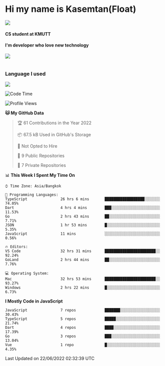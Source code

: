# Hi my name is Kasemtan(Float)
![](https://64.media.tumblr.com/9c2a8f831efe8da556ffbf89cebb52c9/b86c1ab833a37e32-93/s1280x1920/d000dc22f75df64be2bc150f5fa69c4f6df6bb07.gifv)
#### CS student at KMUTT
#### I'm developer who love new technology
[![](https://github-readme-stats.vercel.app/api?username=FloatKasemtan&show_icons=true&theme=nightowl)]()
#
### Language I used
[![](https://github-readme-stats.vercel.app/api/top-langs/?username=FloatKasemtan&layout=compact&theme=nightowl)]()
<!--START_SECTION:waka-->
![Code Time](http://img.shields.io/badge/Code%20Time-484%20hrs%2039%20mins-blue)

![Profile Views](http://img.shields.io/badge/Profile%20Views-0-blue)

**🐱 My GitHub Data** 

> 🏆 61 Contributions in the Year 2022
 > 
> 📦 67.5 kB Used in GitHub's Storage 
 > 
> 🚫 Not Opted to Hire
 > 
> 📜 9 Public Repositories 
 > 
> 🔑 7 Private Repositories  
 > 
📊 **This Week I Spent My Time On** 

```text
⌚︎ Time Zone: Asia/Bangkok

💬 Programming Languages: 
TypeScript               26 hrs 6 mins       ██████████████████░░░░░░░   74.05% 
Dart                     4 hrs 4 mins        ███░░░░░░░░░░░░░░░░░░░░░░   11.53% 
Go                       2 hrs 43 mins       ██░░░░░░░░░░░░░░░░░░░░░░░   7.71% 
JSON                     1 hr 53 mins        █░░░░░░░░░░░░░░░░░░░░░░░░   5.35% 
JavaScript               11 mins             ░░░░░░░░░░░░░░░░░░░░░░░░░   0.56%

🔥 Editors: 
VS Code                  32 hrs 31 mins      ███████████████████████░░   92.24% 
GoLand                   2 hrs 44 mins       ██░░░░░░░░░░░░░░░░░░░░░░░   7.76%

💻 Operating System: 
Mac                      32 hrs 53 mins      ███████████████████████░░   93.27% 
Windows                  2 hrs 22 mins       █░░░░░░░░░░░░░░░░░░░░░░░░   6.73%

```

**I Mostly Code in JavaScript** 

```text
JavaScript               7 repos             ███████░░░░░░░░░░░░░░░░░░   30.43% 
TypeScript               5 repos             █████░░░░░░░░░░░░░░░░░░░░   21.74% 
Dart                     4 repos             ████░░░░░░░░░░░░░░░░░░░░░   17.39% 
Go                       3 repos             ███░░░░░░░░░░░░░░░░░░░░░░   13.04% 
Vue                      1 repo              █░░░░░░░░░░░░░░░░░░░░░░░░   4.35%

```



 Last Updated on 22/06/2022 02:32:39 UTC
<!--END_SECTION:waka-->
<!--
**FloatKasemtan/FloatKasemtan** is a ✨ _special_ ✨ repository because its `README.md` (this file) appears on your GitHub profile.

Here are some ideas to get you started:

- 🔭 I’m currently working on ...
- 🌱 I’m currently learning ...
- 👯 I’m looking to collaborate on ...
- 🤔 I’m looking for help with ...
- 💬 Ask me about ...
- 📫 How to reach me: ...
- 😄 Pronouns: ...
- ⚡ Fun fact: ...
-->
